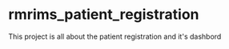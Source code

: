 # rmrims_patient_registration
This project is all about the patient registration and it's dashbord 

